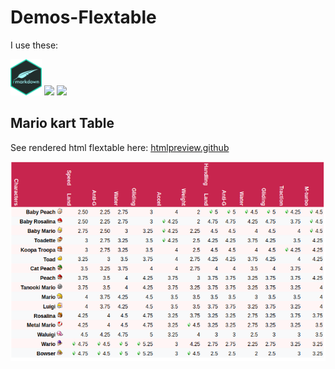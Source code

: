 # Demos-Flextable

I use these: 
<p align="left">  
  <a href="https://github.com/rstudio/rmarkdown"   ><img src="https://raw.githubusercontent.com/rstudio/hex-stickers/master/PNG/rmarkdown.png" width="50px"/></a>
  <a href="https://github.com/davidgohel/officer/"   ><img src="https://davidgohel.github.io/officer/logo.png" width="50px"/></a>  
    <a href="https://github.com/davidgohel/flextable"   ><img src="https://davidgohel.github.io/flextable/logo.png" width="50px"/></a>  
</p>


## Mario kart Table

See rendered html flextable here: [htmlpreview.github](https://htmlpreview.github.io/?https://github.com/dar4datascience/Demos-Flextable/blob/main/html%20tables/mariokart_flextable_demo.html)

[![mario kart flextable with rupees](https://github.com/dar4datascience/Demos-Flextable/blob/main/img/mariokart.png?raw=true)](https://htmlpreview.github.io/?https://github.com/dar4datascience/Demos-Flextable/blob/main/html%20tables/mariokart_flextable_demo.html)

